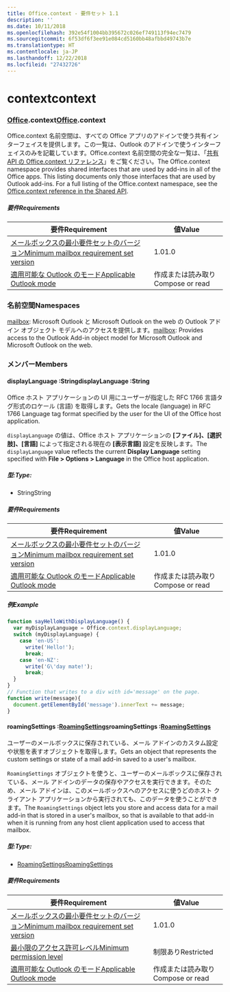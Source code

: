 ```yaml
---
title: Office.context - 要件セット 1.1
description: ''
ms.date: 10/11/2018
ms.openlocfilehash: 392e54f1004bb395672c026ef749113f94ec7479
ms.sourcegitcommit: 6f53df6f3ee91e084cd5160bb48afbbd49743b7e
ms.translationtype: HT
ms.contentlocale: ja-JP
ms.lasthandoff: 12/22/2018
ms.locfileid: "27432726"
---
```

# <a name="context"></a><span data-ttu-id="1a6f3-102">context</span><span class="sxs-lookup"><span data-stu-id="1a6f3-102">context</span></span>

### <a name="officeofficemdcontext"></a><span data-ttu-id="1a6f3-103">[Office](Office.md).context</span><span class="sxs-lookup"><span data-stu-id="1a6f3-103">[Office](Office.md).context</span></span>

<span data-ttu-id="1a6f3-p101">Office.context 名前空間は、すべての Office アプリのアドインで使う共有インターフェイスを提供します。この一覧は、Outlook のアドインで使うインターフェイスのみを記載しています。Office.context 名前空間の完全な一覧は、「[共有 API の Office.context リファレンス](/javascript/api/office/office.context)」をご覧ください。</span><span class="sxs-lookup"><span data-stu-id="1a6f3-p101">The Office.context namespace provides shared interfaces that are used by add-ins in all of the Office apps. This listing documents only those interfaces that are used by Outlook add-ins. For a full listing of the Office.context namespace, see the [Office.context reference in the Shared API](/javascript/api/office/office.context).</span></span>


##### <a name="requirements"></a><span data-ttu-id="1a6f3-106">要件</span><span class="sxs-lookup"><span data-stu-id="1a6f3-106">Requirements</span></span>

|<span data-ttu-id="1a6f3-107">要件</span><span class="sxs-lookup"><span data-stu-id="1a6f3-107">Requirement</span></span>| <span data-ttu-id="1a6f3-108">値</span><span class="sxs-lookup"><span data-stu-id="1a6f3-108">Value</span></span>|
|---|---|
|[<span data-ttu-id="1a6f3-109">メールボックスの最小要件セットのバージョン</span><span class="sxs-lookup"><span data-stu-id="1a6f3-109">Minimum mailbox requirement set version</span></span>](/office/dev/add-ins/reference/requirement-sets/outlook-api-requirement-sets)| <span data-ttu-id="1a6f3-110">1.0</span><span class="sxs-lookup"><span data-stu-id="1a6f3-110">1.0</span></span>|
|[<span data-ttu-id="1a6f3-111">適用可能な Outlook のモード</span><span class="sxs-lookup"><span data-stu-id="1a6f3-111">Applicable Outlook mode</span></span>](https://docs.microsoft.com/outlook/add-ins/#extension-points)| <span data-ttu-id="1a6f3-112">作成または読み取り</span><span class="sxs-lookup"><span data-stu-id="1a6f3-112">Compose or read</span></span>|

### <a name="namespaces"></a><span data-ttu-id="1a6f3-113">名前空間</span><span class="sxs-lookup"><span data-stu-id="1a6f3-113">Namespaces</span></span>

<span data-ttu-id="1a6f3-114">[mailbox](office.context.mailbox.md): Microsoft Outlook と Microsoft Outlook on the web の Outlook アドイン オブジェクト モデルへのアクセスを提供します。</span><span class="sxs-lookup"><span data-stu-id="1a6f3-114">[mailbox](office.context.mailbox.md): Provides access to the Outlook Add-in object model for Microsoft Outlook and Microsoft Outlook on the web.</span></span>

### <a name="members"></a><span data-ttu-id="1a6f3-115">メンバー</span><span class="sxs-lookup"><span data-stu-id="1a6f3-115">Members</span></span>

####  <a name="displaylanguage-string"></a><span data-ttu-id="1a6f3-116">displayLanguage :String</span><span class="sxs-lookup"><span data-stu-id="1a6f3-116">displayLanguage :String</span></span>

<span data-ttu-id="1a6f3-117">Office ホスト アプリケーションの UI 用にユーザーが指定した RFC 1766 言語タグ形式のロケール (言語) を取得します。</span><span class="sxs-lookup"><span data-stu-id="1a6f3-117">Gets the locale (language) in RFC 1766 Language tag format specified by the user for the UI of the Office host application.</span></span>

<span data-ttu-id="1a6f3-118">`displayLanguage` の値は、Office ホスト アプリケーションの **[ファイル]、[選択肢]、[言語]** によって指定される現在の **[表示言語]** 設定を反映します。</span><span class="sxs-lookup"><span data-stu-id="1a6f3-118">The `displayLanguage` value reflects the current **Display Language** setting specified with **File > Options > Language** in the Office host application.</span></span>

##### <a name="type"></a><span data-ttu-id="1a6f3-119">型:</span><span class="sxs-lookup"><span data-stu-id="1a6f3-119">Type:</span></span>

*   <span data-ttu-id="1a6f3-120">String</span><span class="sxs-lookup"><span data-stu-id="1a6f3-120">String</span></span>

##### <a name="requirements"></a><span data-ttu-id="1a6f3-121">要件</span><span class="sxs-lookup"><span data-stu-id="1a6f3-121">Requirements</span></span>

|<span data-ttu-id="1a6f3-122">要件</span><span class="sxs-lookup"><span data-stu-id="1a6f3-122">Requirement</span></span>| <span data-ttu-id="1a6f3-123">値</span><span class="sxs-lookup"><span data-stu-id="1a6f3-123">Value</span></span>|
|---|---|
|[<span data-ttu-id="1a6f3-124">メールボックスの最小要件セットのバージョン</span><span class="sxs-lookup"><span data-stu-id="1a6f3-124">Minimum mailbox requirement set version</span></span>](/office/dev/add-ins/reference/requirement-sets/outlook-api-requirement-sets)| <span data-ttu-id="1a6f3-125">1.0</span><span class="sxs-lookup"><span data-stu-id="1a6f3-125">1.0</span></span>|
|[<span data-ttu-id="1a6f3-126">適用可能な Outlook のモード</span><span class="sxs-lookup"><span data-stu-id="1a6f3-126">Applicable Outlook mode</span></span>](https://docs.microsoft.com/outlook/add-ins/#extension-points)| <span data-ttu-id="1a6f3-127">作成または読み取り</span><span class="sxs-lookup"><span data-stu-id="1a6f3-127">Compose or read</span></span>|

##### <a name="example"></a><span data-ttu-id="1a6f3-128">例</span><span class="sxs-lookup"><span data-stu-id="1a6f3-128">Example</span></span>

```js
function sayHelloWithDisplayLanguage() {
  var myDisplayLanguage = Office.context.displayLanguage;
  switch (myDisplayLanguage) {
    case 'en-US':
      write('Hello!');
      break;
    case 'en-NZ':
      write('G\'day mate!');
      break;
  }
}
// Function that writes to a div with id='message' on the page.
function write(message){
  document.getElementById('message').innerText += message;
}
```

####  <a name="roamingsettings-roamingsettingsjavascriptapioutlook11officeroamingsettings"></a><span data-ttu-id="1a6f3-129">roamingSettings :[RoamingSettings](/javascript/api/outlook_1_1/office.RoamingSettings)</span><span class="sxs-lookup"><span data-stu-id="1a6f3-129">roamingSettings :[RoamingSettings](/javascript/api/outlook_1_1/office.RoamingSettings)</span></span>

<span data-ttu-id="1a6f3-130">ユーザーのメールボックスに保存されている、メール アドインのカスタム設定や状態を表すオブジェクトを取得します。</span><span class="sxs-lookup"><span data-stu-id="1a6f3-130">Gets an object that represents the custom settings or state of a mail add-in saved to a user's mailbox.</span></span>

<span data-ttu-id="1a6f3-131">`RoamingSettings` オブジェクトを使うと、ユーザーのメールボックスに保存されている、メール アドインのデータの保存やアクセスを実行できます。そのため、メール アドインは、このメールボックスへのアクセスに使うどのホスト クライアント アプリケーションから実行されても、このデータを使うことができます。</span><span class="sxs-lookup"><span data-stu-id="1a6f3-131">The `RoamingSettings` object lets you store and access data for a mail add-in that is stored in a user's mailbox, so that is available to that add-in when it is running from any host client application used to access that mailbox.</span></span>

##### <a name="type"></a><span data-ttu-id="1a6f3-132">型:</span><span class="sxs-lookup"><span data-stu-id="1a6f3-132">Type:</span></span>

*   [<span data-ttu-id="1a6f3-133">RoamingSettings</span><span class="sxs-lookup"><span data-stu-id="1a6f3-133">RoamingSettings</span></span>](/javascript/api/outlook_1_1/office.RoamingSettings)

##### <a name="requirements"></a><span data-ttu-id="1a6f3-134">要件</span><span class="sxs-lookup"><span data-stu-id="1a6f3-134">Requirements</span></span>

|<span data-ttu-id="1a6f3-135">要件</span><span class="sxs-lookup"><span data-stu-id="1a6f3-135">Requirement</span></span>| <span data-ttu-id="1a6f3-136">値</span><span class="sxs-lookup"><span data-stu-id="1a6f3-136">Value</span></span>|
|---|---|
|[<span data-ttu-id="1a6f3-137">メールボックスの最小要件セットのバージョン</span><span class="sxs-lookup"><span data-stu-id="1a6f3-137">Minimum mailbox requirement set version</span></span>](/office/dev/add-ins/reference/requirement-sets/outlook-api-requirement-sets)| <span data-ttu-id="1a6f3-138">1.0</span><span class="sxs-lookup"><span data-stu-id="1a6f3-138">1.0</span></span>|
|[<span data-ttu-id="1a6f3-139">最小限のアクセス許可レベル</span><span class="sxs-lookup"><span data-stu-id="1a6f3-139">Minimum permission level</span></span>](https://docs.microsoft.com/outlook/add-ins/understanding-outlook-add-in-permissions)| <span data-ttu-id="1a6f3-140">制限あり</span><span class="sxs-lookup"><span data-stu-id="1a6f3-140">Restricted</span></span>|
|[<span data-ttu-id="1a6f3-141">適用可能な Outlook のモード</span><span class="sxs-lookup"><span data-stu-id="1a6f3-141">Applicable Outlook mode</span></span>](https://docs.microsoft.com/outlook/add-ins/#extension-points)| <span data-ttu-id="1a6f3-142">作成または読み取り</span><span class="sxs-lookup"><span data-stu-id="1a6f3-142">Compose or read</span></span>|